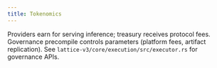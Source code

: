 ```yaml
---
title: Tokenomics
---
```


Providers earn for serving inference; treasury receives protocol fees. Governance precompile controls parameters (platform fees, artifact replication). See `lattice-v3/core/execution/src/executor.rs` for governance APIs.

